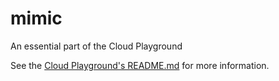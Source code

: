 # mimic
An essential part of the Cloud Playground

See the [Cloud Playground's README.md](https://github.com/GoogleCloudPlatform/cloud-playground) for more information.
